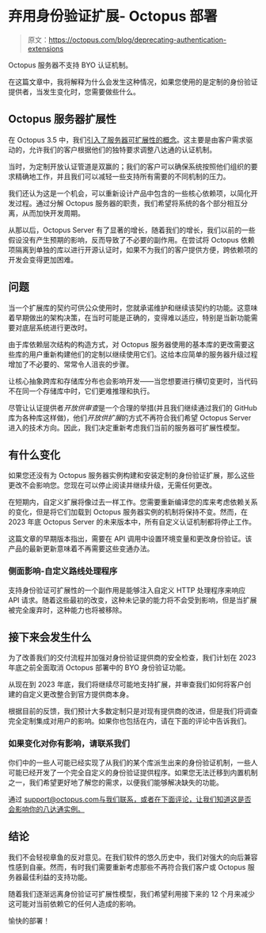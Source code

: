 # 弃用身份验证扩展- Octopus 部署

> 原文：<https://octopus.com/blog/deprecating-authentication-extensions>

Octopus 服务器不支持 BYO 认证机制。

在这篇文章中，我将解释为什么会发生这种情况，如果您使用的是定制的身份验证提供者，当发生变化时，您需要做些什么。

## Octopus 服务器扩展性

在 Octopus 3.5 中，我们[引入了服务器可扩展性的概念](https://octopus.com/blog/octopus-deploy-3.5#octopus-deploy-server-extensibility)。这主要是由客户需求驱动的，允许我们的客户根据他们的独特要求调整八达通的认证机制。

当时，为定制开放认证管道是双赢的；我们的客户可以确保系统按照他们组织的要求精确地工作，并且我们可以减轻一些支持所有需要的不同机制的压力。

我们还认为这是一个机会，可以重新设计产品中包含的一些核心依赖项，以简化开发过程。通过分解 Octopus 服务器的职责，我们希望将系统的各个部分相互分离，从而加快开发周期。

从那以后，Octopus Server 有了显著的增长，随着我们的增长，我们以前的一些假设没有产生预期的影响，反而导致了不必要的副作用。在尝试将 Octopus 依赖项隔离到单独的库以进行开源认证时，如果不为我们的客户提供方便，跨依赖项的开发会变得更加困难。

## 问题

当一个扩展库的契约可供公众使用时，您就承诺维护和继续该契约的功能。这意味着早期做出的架构决策，在当时可能是正确的，变得难以适应，特别是当新功能需要对底层系统进行更改时。

由于库依赖层次结构的构造方式，对 Octopus 服务器使用的基本库的更改需要这些库的用户重新构建他们的定制以继续使用它们。这给本应简单的服务器升级过程增加了不必要的、常常令人沮丧的步骤。

让核心抽象跨库和存储库分布也会影响开发——当您想要进行横切变更时，当代码不在同一个存储库中时，它们更难推理和执行。

尽管让认证提供者*开放供审查*是一个合理的举措(并且我们继续通过我们的 GitHub 库为各种库这样做)，他们*开放供扩展*的方式不再符合我们希望 Octopus Server 进入的技术方向。因此，我们决定重新考虑我们当前的服务器可扩展性模型。

## 有什么变化

如果您还没有为 Octopus 服务器实例构建和安装定制的身份验证扩展，那么这些更改不会影响您。您现在可以停止阅读并继续升级，无需任何更改。

在短期内，自定义扩展将像过去一样工作。您需要重新编译您的库来考虑依赖关系的变化，但是将它们加载到 Octopus 服务器实例的机制将保持不变。然而，在 2023 年底 Octopus Server 的未来版本中，所有自定义认证机制都将停止工作。

这篇文章的早期版本指出，需要在 API 调用中设置环境变量和更改身份验证。该产品的最新更新意味着不再需要这些变通办法。

### 侧面影响-自定义路线处理程序

支持身份验证可扩展性的一个副作用是能够注入自定义 HTTP 处理程序来响应 API 请求。随着这些最初的改变，这种未记录的能力将不会受到影响，但是当扩展被完全废弃时，这种能力也将被移除。

## 接下来会发生什么

为了改善我们的交付流程并加强对身份验证提供商的安全检查，我们计划在 2023 年底之前全面取消 Octopus 部署中的 BYO 身份验证功能。

从现在到 2023 年底，我们将继续尽可能地支持扩展，并审查我们如何将客户创建的自定义更改整合到官方提供商本身。

根据目前的反馈，我们预计大多数定制只是对现有提供商的改进，但是我们将调查完全定制集成对用户的影响。如果你也包括在内，请在下面的评论中告诉我们。

### 如果变化对你有影响，请联系我们

你们中的一些人可能已经实现了从我们的某个库派生出来的身份验证机制，一些人可能已经开发了一个完全自定义的身份验证提供程序。如果您无法迁移到内置机制之一，我们希望更好地了解您的需求，以便我们能够解决缺失的功能。

通过 support@octopus.com[与我们联系，或者在下面评论，让我们知道这是否会影响你的八达通实例。](mailto:support@octopus.com)

## 结论

我们不会轻视章鱼的反对意见。在我们软件的悠久历史中，我们对强大的向后兼容性感到自豪。然而，有时我们需要重新考虑那些不再符合我们客户或 Octopus 服务器最佳利益的支持功能。

随着我们逐渐远离身份验证可扩展性模型，我们希望利用接下来的 12 个月来减少这可能对当前依赖它的任何人造成的影响。

愉快的部署！